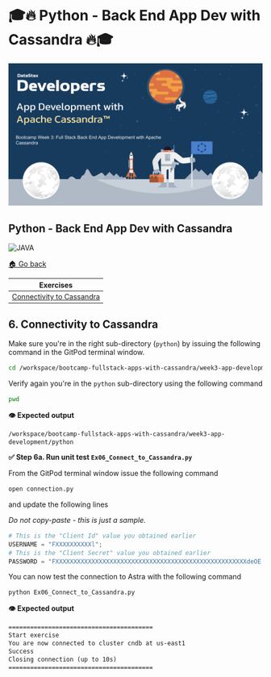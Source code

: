 # 🎓🔥 Python - Back End App Dev with Cassandra 🔥🎓

![datamodel](../images/AppDevSplash.png?raw=true)

## Python - Back End App Dev with Cassandra

![JAVA](https://raw.githubusercontent.com/DataStax-Academy/cassandra-workshop-series/master/materials/images/logo-python.png)

[🏠 Go back](../README.MD)

| Exercises |
|---|
| [Connectivity to Cassandra](#6-connectivity-to-cassandra) |

## 6. Connectivity to Cassandra 

Make sure you're in the right sub-directory (`python`) by issuing the following command in the GitPod terminal window.

```bash
cd /workspace/bootcamp-fullstack-apps-with-cassandra/week3-app-development/python
```
Verify again you're in the `python` sub-directory using the following command

```bash
pwd
```
**👁️ Expected output**

```
/workspace/bootcamp-fullstack-apps-with-cassandra/week3-app-development/python
```

**✅ Step 6a. Run unit test `Ex06_Connect_to_Cassandra.py`**

From the GitPod terminal window issue the following command

```bash
open connection.py
```

and update the following lines

*Do not copy-paste - this is just a sample.*

```python
# This is the "Client Id" value you obtained earlier
USERNAME = "FXXXXXXXXXXl"; 
# This is the "Client Secret" value you obtained earlier
PASSWORD = "FXXXXXXXXXXXXXXXXXXXXXXXXXXXXXXXXXXXXXXXXXXXXXXXXXXXXXdeOE.kio_.L981NQ.xq5HqXDB7s_FIJC.ssbLgbdz+G1IC0BCwIA_ZrwPrQNJWUiv26uZf2f4wo";
```

You can now test the connection to Astra with the following command

```bash
python Ex06_Connect_to_Cassandra.py
```
**👁️ Expected output**

```
========================================
Start exercise
You are now connected to cluster cndb at us-east1
Success
Closing connection (up to 10s)
========================================
```